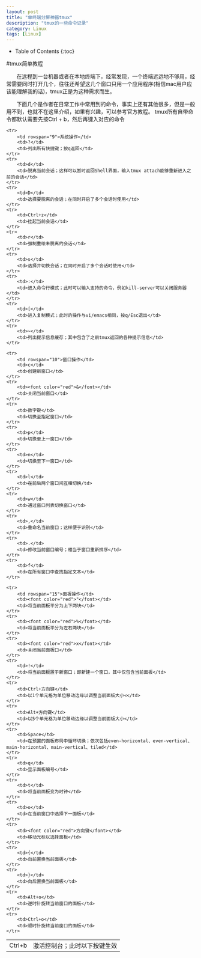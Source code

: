 ```yaml
---
layout: post
title: "单终端分屏神器tmux"
description: "tmux的一些命令记录"
category: Linux
tags: [Linux]
---
```


* Table of Contents
{:toc}

#tmux简单教程

&#160; &#160; &#160; &#160;在远程到一台机器或者在本地终端下，经常发现，一个终端远远地不够用，经常需要同时打开几个，往往还希望这几个窗口只用一个应用程序(相信mac用户应该能理解我的话)，tmux正是为这种需求而生。
<!-- more -->
&#160; &#160; &#160; &#160;下面几个是作者在日常工作中常用到的命令，事实上还有其他很多，但是一般用不到，也就不在这里介绍，如果有兴趣，可以参考官方教程。
tmux所有自带命令都默认需要先按Ctrl + b，然后再键入对应的命令

<table>
	<tr>
		<td colspan="2">Ctrl+b</td>
		<td>激活控制台；此时以下按键生效</td>
	</tr>
	
	<tr>
		<td rowspan="9">系统操作</td>
		<td>?</td>
		<td>列出所有快捷键；按q返回</td>
	</tr>
	<tr>
		<td>d</td>
		<td>脱离当前会话；这样可以暂时返回Shell界面，输入tmux attach能够重新进入之前的会话</td>
	</tr>
	<tr>
		<td>D</td>
		<td>选择要脱离的会话；在同时开启了多个会话时使用</td>
	</tr>
	<tr>
		<td>Ctrl+z</td>
		<td>挂起当前会话</td>
	</tr>
	<tr>
		<td>r</td>
		<td>强制重绘未脱离的会话</td>
	</tr>
	<tr>
		<td>s</td>
		<td>选择并切换会话；在同时开启了多个会话时使用</td>
	</tr>
	<tr>
		<td>:</td>
		<td>进入命令行模式；此时可以输入支持的命令，例如kill-server可以关闭服务器</td>
	</tr>
	<tr>
		<td>[</td>
		<td>进入复制模式；此时的操作与vi/emacs相同，按q/Esc退出</td>
	</tr>
	<tr>
		<td>~</td>
		<td>列出提示信息缓存；其中包含了之前tmux返回的各种提示信息</td>
	</tr>
	
	<tr>
		<td rowspan="10">窗口操作</td>
		<td>c</td>
		<td>创建新窗口</td>
	</tr>
	<tr>
		<td><font color="red">&</font></td>
		<td>关闭当前窗口</td>
	</tr>
	<tr>
		<td>数字键</td>
		<td>切换至指定窗口</td>
	</tr>
	<tr>
		<td>p</td>
		<td>切换至上一窗口</td>
	</tr>
	<tr>
		<td>n</td>
		<td>切换至下一窗口</td>
	</tr>
	<tr>
		<td>l</td>
		<td>在前后两个窗口间互相切换/td>
	</tr>
	<tr>
		<td>w</td>
		<td>通过窗口列表切换窗口</td>
	</tr>
	<tr>
		<td>,</td>
		<td>重命名当前窗口；这样便于识别</td>
	</tr>
	<tr>
		<td>.</td>
		<td>修改当前窗口编号；相当于窗口重新排序</td>
	</tr>
	<tr>
		<td>f</td>
		<td>在所有窗口中查找指定文本</td>
	</tr>
	
	<tr>
		<td rowspan="15">面板操作</td>
		<td><font color="red">"</font></td>
		<td>将当前面板平分为上下两块</td>
	</tr>
	<tr>
		<td><font color="red">%</font></td>
		<td>将当前面板平分为左右两块</td>
	</tr>
	<tr>
		<td><font color="red">x</font></td>
		<td>关闭当前面板口</td>
	</tr>
	<tr>
		<td>!</td>
		<td>将当前面板置于新窗口；即新建一个窗口，其中仅包含当前面板</td>
	</tr>
	<tr>
		<td>Ctrl+方向键</td>
		<td>以1个单元格为单位移动边缘以调整当前面板大小<</td>
	</tr>
	<tr>
		<td>Alt+方向键</td>
		<td>以5个单元格为单位移动边缘以调整当前面板大小</td>
	</tr>
	<tr>
		<td>Space</td>
		<td>在预置的面板布局中循环切换；依次包括even-horizontal、even-vertical、main-horizontal、main-vertical、tiled</td>
	</tr>
	<tr>
		<td>q</td>
		<td>显示面板编号</td>
	</tr>
	<tr>
		<td>t</td>
		<td>将当前面板变为时钟</td>
	</tr>
	<tr>
		<td>o</td>
		<td>在当前窗口中选择下一面板</td>
	</tr>
	<tr>
		<td><font color="red">方向键</font></td>
		<td>移动光标以选择面板</td>
	</tr>
	<tr>
		<td>{</td>
		<td>向前置换当前面板</td>
	</tr>
	<tr>
		<td>}</td>
		<td>向后置换当前面板</td>
	</tr>
	<tr>
		<td>Alt+o</td>
		<td>逆时针旋转当前窗口的面板</td>
	</tr>
	<tr>
		<td>Ctrl+o</td>
		<td>顺时针旋转当前窗口的面板</td>
	</tr>
	
</table>

